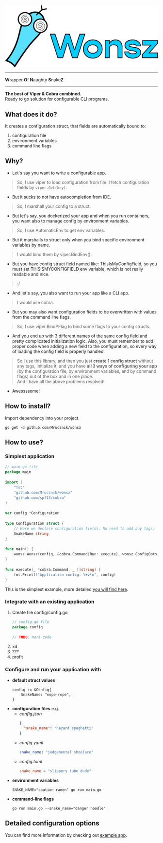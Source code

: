 ![img](wonsz.png)

---

**W**rapper **O**f **N**aughty **S**nake**Z**

---

**The best of Viper & Cobra combined.**  
Ready to go solution for configurable CLI programs.

## What does it do?

It creates a configuration struct, that fields are automatically bound to:

1. configuration file
2. environment variables
3. command line flags

## Why?

- Let's say you want to write a configurable app.

> So, I use viper to load configuration from file. I fetch configuration fields by `viper.Get(key)`.

- But it sucks to not have autocompletion from IDE.

> So, I marshall your config to a struct.

- But let's say, you dockerized your app and when you run containers, you want also to manage config by environment
  variables.

> So, I use AutomaticEnv to get env variables.

- But it marshalls to struct only when you bind specific environment variables by name.

> I would bind them by viper.BindEnv().

- But you have config struct field named like: ThisIsMyConfigField, so you must set THISISMYCONFIGFIELD env variable,
  which is not really readable and nice.

> :/

- And let's say, you also want to run your app like a CLI app.

> I would use cobra.

- But you may also want configuration fields to be overwritten with values from the command line flags.

> So, I use viper.BindPFlag to bind some flags to your config structs.

- And you end up with 3 different names of the same config field and pretty complicated initialization logic. Also, you
  must remember to add proper code when adding a new field to the configuration, so every way of loading the config field is properly handled.

> So I use this library, and then you just **create 1 config struct** without any tags, initialize it,
> and you have **all 3 ways of configuring your app** (by the configuration file, by environment variables, and by command flags) out of the box and in one place.  
> And I have all the above problems resolved!

- Awessssome!

## How to install?

Import dependency into your project.

```shell
go get -d github.com/Mrucznik/wonsz
```

## How to use?

### Simplest application

```go
// main.go file
package main

import (
	"fmt"
	"github.com/Mrucznik/wonsz"
	"github.com/spf13/cobra"
)

var config *Configuration

type Configuration struct {
	// Here we declare configuration fields. No need to add any tags.
	SnakeName string
}

func main() {
	wonsz.Wonsz(config, &cobra.Command{Run: execute}, wonsz.ConfigOpts{})
}

func execute(_ *cobra.Command, _ []string) {
	fmt.Printf("Application config: %+v\n", config)
}
```

This is the simplest example, more detailed [you will find here](example/example.go).

### Integrate with an existing application

1. Create file config/config.go
    ```go
    // config.go file
    package config
   
   // TODO: more code
    ```
2. xd
3. ???
4. profit

### Configure and run your application with

- **default struct values**
  ```cgo
  config := &Config{
      SnakeName: "nope-rope",
  }
  ```
- **configuration files** e.g.
    - *config.json*
      ```json
      {
        "snake_name": "hazard spaghetti" 
      }
      ```
    - *config.yaml*
      ```yaml
      snake_name: "judgemental shoelace"
      ``` 
    - *config.toml*
      ```toml
      snake_name = "slippery tube dude"
      ```
- **environment variables**
  ```shell
  SNAKE_NAME="caution ramen" go run main.go
  ```
- **command-line flags**
  ```shell
  go run main.go --snake_name="danger noodle"
  ``` 

## Detailed configuration options

You can find more information by checking out [example app](example/example.go).
